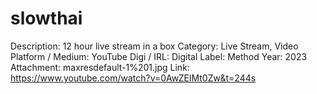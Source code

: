 # slowthai

Description: 12 hour live stream in a box
Category: Live Stream, Video
Platform / Medium: YouTube
Digi / IRL: Digital
Label: Method
Year: 2023
Attachment: maxresdefault-1%201.jpg
Link: https://www.youtube.com/watch?v=0AwZElMt0Zw&t=244s